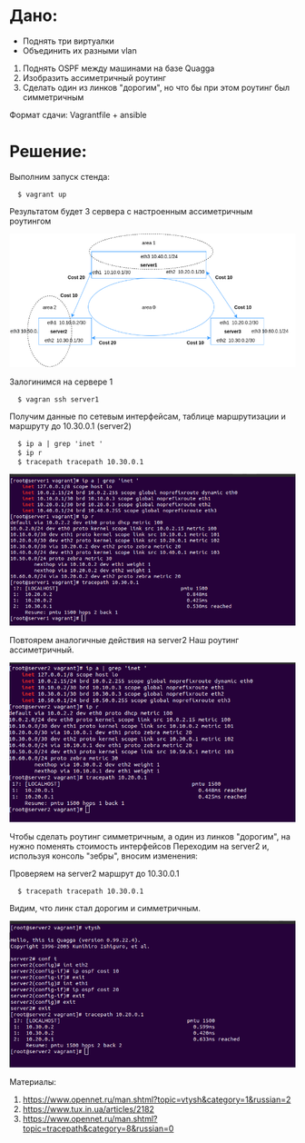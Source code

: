 # Дано:
- Поднять три виртуалки
- Объединить их разными vlan
1. Поднять OSPF между машинами на базе Quagga
2. Изобразить ассиметричный роутинг
3. Сделать один из линков "дорогим", но что бы при этом роутинг был симметричным

Формат сдачи:
Vagrantfile + ansible

# Решение: 
Выполним запуск стенда:

      $ vagrant up
Результатом будет 3 сервера с настроенным ассиметричным роутингом

![Иллюстрация к проекту](https://github.com/RaibeartRuadh/myospf/blob/main/diagram.png?raw=true)

Залогинимся на сервере 1
        
      $ vagran ssh server1

Получим данные по сетевым интерфейсам, таблице маршрутизации и маршруту до 10.30.0.1 (server2)
    
      $ ip a | grep 'inet '
      $ ip r
      $ tracepath tracepath 10.30.0.1

![Иллюстрация к проекту](https://github.com/RaibeartRuadh/myospf/blob/main/pic1.png?raw=true)

Повтоярем аналогичные действия на server2
Наш роутинг ассиметричный.

![Иллюстрация к проекту](https://github.com/RaibeartRuadh/myospf/blob/main/pic2.png?raw=true)

Чтобы сделать роутинг симметричным, а один из линков "дорогим", на нужно поменять стоимость интерфейсов
Переходим на server2 и, используя консоль "зебры", вносим изменения:

Проверяем на server2 маршрут до 10.30.0.1

      $ tracepath tracepath 10.30.0.1

Видим, что линк стал дорогим и симметричным.

![Иллюстрация к проекту](https://github.com/RaibeartRuadh/myospf/blob/main/pic3.png?raw=true)


Материалы:
1. https://www.opennet.ru/man.shtml?topic=vtysh&category=1&russian=2
2. https://www.tux.in.ua/articles/2182
3. https://www.opennet.ru/man.shtml?topic=tracepath&category=8&russian=0

